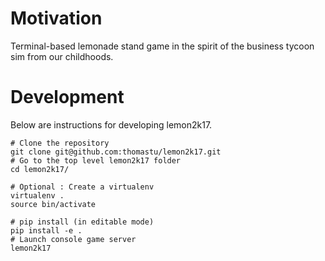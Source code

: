 # Motivation

Terminal-based lemonade stand game in the spirit of the business tycoon sim from our childhoods.

# Development

Below are instructions for developing lemon2k17.

```
# Clone the repository
git clone git@github.com:thomastu/lemon2k17.git
# Go to the top level lemon2k17 folder
cd lemon2k17/

# Optional : Create a virtualenv
virtualenv .
source bin/activate

# pip install (in editable mode)
pip install -e .
# Launch console game server
lemon2k17
```
